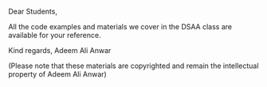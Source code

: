 Dear Students,

All the code examples and materials we cover in the DSAA class are available for your reference. 

Kind regards,
Adeem Ali Anwar

(Please note that these materials are copyrighted and remain the intellectual property of Adeem Ali Anwar)

